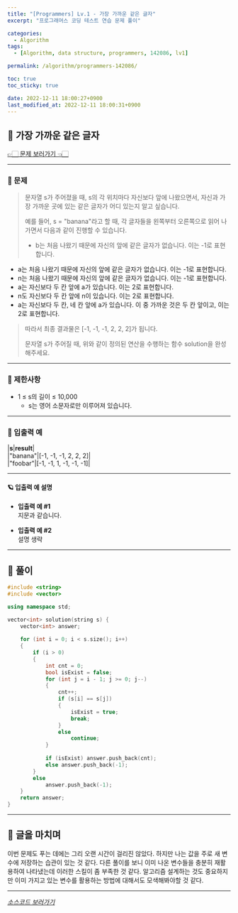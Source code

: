 ```yaml
---
title: "[Programmers] Lv.1 - 가장 가까운 같은 글자"
excerpt: "프로그래머스 코딩 테스트 연습 문제 풀이"

categories:
  - Algorithm
tags:
  - [Algorithm, data structure, programmers, 142086, lv1]

permalink: /algorithm/programmers-142086/

toc: true
toc_sticky: true

date: 2022-12-11 18:00:27+0900
last_modified_at: 2022-12-11 18:00:31+0900
---
```

 
## 👻 가장 가까운 같은 글자
[👉🏻 문제 보러가기 👈🏻](https://school.programmers.co.kr/learn/courses/30/lessons/142086?language=cpp)

***

### 🌱 문제
> 문자열 s가 주어졌을 때, s의 각 위치마다 자신보다 앞에 나왔으면서, 자신과 가장 가까운 곳에 있는 같은 글자가 어디 있는지 알고 싶습니다.
>
> 예를 들어, s = "banana"라고 할 때, 각 글자들을 왼쪽부터 오른쪽으로 읽어 나가면서 다음과 같이 진행할 수 있습니다.
>
> - b는 처음 나왔기 때문에 자신의 앞에 같은 글자가 없습니다. 이는 -1로 표현합니다.
- a는 처음 나왔기 때문에 자신의 앞에 같은 글자가 없습니다. 이는 -1로 표현합니다.
- n는 처음 나왔기 때문에 자신의 앞에 같은 글자가 없습니다. 이는 -1로 표현합니다.
- a는 자신보다 두 칸 앞에 a가 있습니다. 이는 2로 표현합니다.
- n도 자신보다 두 칸 앞에 n이 있습니다. 이는 2로 표현합니다.
- a는 자신보다 두 칸, 네 칸 앞에 a가 있습니다. 이 중 가까운 것은 두 칸 앞이고, 이는 2로 표현합니다.
>
> 따라서 최종 결과물은 [-1, -1, -1, 2, 2, 2]가 됩니다.
>
> 문자열 s가 주어질 때, 위와 같이 정의된 연산을 수행하는 함수 solution을 완성해주세요.

***

### 🌱 제한사항
- 1 ≤ s의 길이 ≤ 10,000
    - s는 영어 소문자로만 이루어져 있습니다.

***

### 🌱 입출력 예

|**s**|**result**|   
|"banana"|[-1, -1, -1, 2, 2, 2]|   
|"foobar"|[-1, -1, 1, -1, -1, -1]|   

***

#### 🪐 입출력 예 설명
- **입출력 예 #1**   
지문과 같습니다.

- **입출력 예 #2**   
설명 생략

***

## 👻 풀이

```c++
#include <string>
#include <vector>

using namespace std;

vector<int> solution(string s) {
    vector<int> answer;
    
    for (int i = 0; i < s.size(); i++)
    {
        if (i > 0)
        {
            int cnt = 0;
            bool isExist = false;
            for (int j = i - 1; j >= 0; j--)
            {
                cnt++;
                if (s[i] == s[j])
                {
                    isExist = true;
                    break;
                }
                else
                    continue;
            }
            
            if (isExist) answer.push_back(cnt);
            else answer.push_back(-1);
        }
        else
            answer.push_back(-1);
    }
    return answer;
}
```

***

## 👻 글을 마치며
이번 문제도 푸는 데에는 그리 오랜 시간이 걸리진 않았다. 하지만 나는 값을 주로 새 변수에 저장하는 습관이 있는 것 같다. 다른 풀이를 보니 이미 나온 변수들을 충분히 재활용하여 나타냈는데 이러한 스킬이 좀 부족한 것 같다. 알고리즘 설계하는 것도 중요하지만 이미 가지고 있는 변수를 활용하는 방법에 대해서도 모색해봐야할 것 같다.

***

_[소스코드 보러가기](https://github.com/choi-dan-di/algorithms/blob/main/Programmers/Lv1/142086.cpp)_